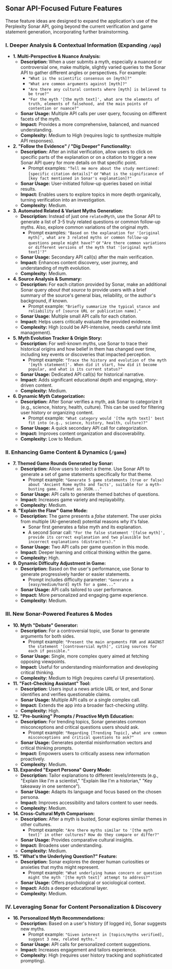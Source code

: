 ## Sonar API-Focused Future Features

These feature ideas are designed to expand the application's use of the Perplexity Sonar API, going beyond the current verification and game statement generation, incorporating further brainstorming.

### I. Deeper Analysis & Contextual Information (Expanding `/app`)

*   **1. Multi-Perspective & Nuance Analysis:**
    *   **Description:** When a user submits a myth, especially a nuanced or controversial one, make multiple, slightly varied queries to the Sonar API to gather different angles or perspectives. For example:
        *   `"What is the scientific consensus on [myth]?"`
        *   `"What are common arguments against [myth]?"`
        *   `"Are there any cultural contexts where [myth] is believed to be true?"`
        *   `"For the myth '[the myth text]', what are the elements of truth, elements of falsehood, and the main points of contention or nuance?"`
    *   **Sonar Usage:** Multiple API calls per user query, focusing on different facets of the myth.
    *   **Impact:** Provides a more comprehensive, balanced, and nuanced understanding.
    *   **Complexity:** Medium to High (requires logic to synthesize multiple API responses).
*   **2. "Follow the Evidence" / "Dig Deeper" Functionality:**
    *   **Description:** After an initial verification, allow users to click on specific parts of the explanation or on a citation to trigger a new Sonar API query for more details on that specific point.
        *   Prompt examples: `"Tell me more about the study mentioned: [specific citation details]"` or `"What is the significance of [key fact mentioned in Sonar's explanation]?"`
    *   **Sonar Usage:** User-initiated follow-up queries based on initial results.
    *   **Impact:** Enables users to explore topics in more depth organically, turning verification into an investigation.
    *   **Complexity:** Medium.
*   **3. Automated Related & Variant Myths Generation:**
    *   **Description:** Instead of just one `relatedMyth`, use the Sonar API to generate a list of 3-5 truly related questions or common follow-up myths. Also, explore common variations of the original myth.
        *   Prompt examples: `"Based on the explanation for '[original myth]', what are 3 related myths or common follow-up questions people might have?"` or `"Are there common variations or different versions of the myth that '[original myth text]'?"`
    *   **Sonar Usage:** Secondary API call(s) after the main verification.
    *   **Impact:** Enhances content discovery, user journey, and understanding of myth evolution.
    *   **Complexity:** Medium.
*   **4. Source Analysis & Summary:**
    *   **Description:** For each citation provided by Sonar, make an additional Sonar query *about that source* to provide users with a brief summary of the source's general bias, reliability, or the author's background, if known.
        *   Prompt example: `"Briefly summarize the typical stance and reliability of [source URL or publication name]."`
    *   **Sonar Usage:** Multiple small API calls for each citation.
    *   **Impact:** Helps users critically evaluate the provided evidence.
    *   **Complexity:** High (could be API-intensive, needs careful rate limit management).
*   **5. Myth Evolution Tracker & Origin Story:**
    *   **Description:** For well-known myths, use Sonar to trace their historical origins and how belief in them has changed over time, including key events or discoveries that impacted perception.
        *   Prompt example: `"Trace the history and evolution of the myth '[myth statement]'. When did it start, how did it become popular, and what is its current status?"`
    *   **Sonar Usage:** Dedicated API call(s) for historical narrative.
    *   **Impact:** Adds significant educational depth and engaging, story-driven content.
    *   **Complexity:** Medium.
*   **6. Dynamic Myth Categorization:**
    *   **Description:** After Sonar verifies a myth, ask Sonar to categorize it (e.g., science, history, health, culture). This can be used for filtering user history or organizing content.
        *   Prompt example: `"What category would '[the myth text]' best fit into (e.g., science, history, health, culture)?"`
    *   **Sonar Usage:** A quick secondary API call for categorization.
    *   **Impact:** Improves content organization and discoverability.
    *   **Complexity:** Low to Medium.

### II. Enhancing Game Content & Dynamics (`/game`)

*   **7. Themed Game Rounds Generated by Sonar:**
    *   **Description:** Allow users to select a theme. Use Sonar API to generate a set of game statements specifically for that theme.
        *   Prompt example: `"Generate 5 game statements (true or false) about 'Ancient Rome myths and facts', suitable for a myth-busting game. Format as JSON..."`
    *   **Sonar Usage:** API calls to generate themed batches of questions.
    *   **Impact:** Increases game variety and replayability.
    *   **Complexity:** Medium.
*   **8. "Explain the Flaw" Game Mode:**
    *   **Description:** The game presents a *false* statement. The user picks from multiple (AI-generated) potential reasons *why* it's false.
        *   Sonar first generates a false myth and its explanation.
        *   A second Sonar call: `"For the false statement '[false myth]', provide its correct explanation and two plausible but incorrect explanations (distractors)."`
    *   **Sonar Usage:** Two API calls per game question in this mode.
    *   **Impact:** Deeper learning and critical thinking within the game.
    *   **Complexity:** High.
*   **9. Dynamic Difficulty Adjustment in Game:**
    *   **Description:** Based on the user's performance, use Sonar to generate progressively harder or easier statements.
        *   Prompt includes difficulty parameter: `"Generate a [easy/medium/hard] myth for a game..."`
    *   **Sonar Usage:** API calls tailored to user performance.
    *   **Impact:** More personalized and engaging game experience.
    *   **Complexity:** Medium.

### III. New Sonar-Powered Features & Modes

*   **10. Myth "Debate" Generator:**
    *   **Description:** For a controversial topic, use Sonar to generate arguments for both sides.
        *   Prompt example: `"Present the main arguments FOR and AGAINST the statement '[controversial myth]', citing sources for each if possible."`
    *   **Sonar Usage:** Single, more complex query aimed at fetching opposing viewpoints.
    *   **Impact:** Useful for understanding misinformation and developing critical thinking.
    *   **Complexity:** Medium to High (requires careful UI presentation).
*   **11. "Fact-Checking Assistant" Tool:**
    *   **Description:** Users input a news article URL or text, and Sonar identifies and verifies questionable claims.
    *   **Sonar Usage:** Multiple API calls or a single complex call.
    *   **Impact:** Extends the app into a broader fact-checking utility.
    *   **Complexity:** High.
*   **12. "Pre-bunking" Prompts / Proactive Myth Education:**
    *   **Description:** For trending topics, Sonar generates common misconceptions and critical questions users should ask.
        *   Prompt example: `"Regarding [Trending Topic], what are common misconceptions and critical questions to ask?"`
    *   **Sonar Usage:** Generates potential misinformation vectors and critical thinking prompts.
    *   **Impact:** Empowers users to critically assess new information proactively.
    *   **Complexity:** Medium.
*   **13. Expanded "Expert Persona" Query Mode:**
    *   **Description:** Tailor explanations to different levels/interests (e.g., "Explain like I'm a scientist," "Explain like I'm a historian," "Key takeaway in one sentence").
    *   **Sonar Usage:** Adapts its language and focus based on the chosen persona.
    *   **Impact:** Improves accessibility and tailors content to user needs.
    *   **Complexity:** Medium.
*   **14. Cross-Cultural Myth Comparison:**
    *   **Description:** After a myth is busted, Sonar explores similar themes in other cultures.
        *   Prompt example: `"Are there myths similar to '[the myth text]' in other cultures? How do they compare or differ?"`
    *   **Sonar Usage:** Provides comparative cultural insights.
    *   **Impact:** Broadens user understanding.
    *   **Complexity:** Medium.
*   **15. "What's the Underlying Question?" Feature:**
    *   **Description:** Sonar explores the deeper human curiosities or anxieties that myths might represent.
        *   Prompt example: `"What underlying human concern or question might the myth '[the myth text]' attempt to address?"`
    *   **Sonar Usage:** Offers psychological or sociological context.
    *   **Impact:** Adds a deeper educational layer.
    *   **Complexity:** Medium.

### IV. Leveraging Sonar for Content Personalization & Discovery

*   **16. Personalized Myth Recommendations:**
    *   **Description:** Based on a user's history (if logged in), Sonar suggests new myths.
        *   Prompt example: `"Given interest in [topics/myths verified], suggest 3 new, related myths."`
    *   **Sonar Usage:** API calls for personalized content suggestions.
    *   **Impact:** Increases engagement and tailors experience.
    *   **Complexity:** High (requires user history tracking and sophisticated prompting).